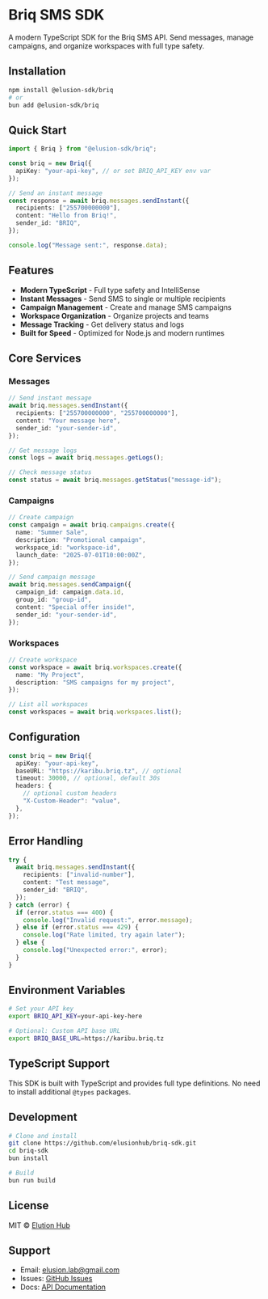 # Briq SMS SDK

A modern TypeScript SDK for the Briq SMS API. Send messages, manage campaigns, and organize workspaces with full type safety.

## Installation

```bash
npm install @elusion-sdk/briq
# or
bun add @elusion-sdk/briq
```

## Quick Start

```typescript
import { Briq } from "@elusion-sdk/briq";

const briq = new Briq({
  apiKey: "your-api-key", // or set BRIQ_API_KEY env var
});

// Send an instant message
const response = await briq.messages.sendInstant({
  recipients: ["255700000000"],
  content: "Hello from Briq!",
  sender_id: "BRIQ",
});

console.log("Message sent:", response.data);
```

## Features

- **Modern TypeScript** - Full type safety and IntelliSense
- **Instant Messages** - Send SMS to single or multiple recipients
- **Campaign Management** - Create and manage SMS campaigns
- **Workspace Organization** - Organize projects and teams
- **Message Tracking** - Get delivery status and logs
- **Built for Speed** - Optimized for Node.js and modern runtimes

## Core Services

### Messages

```typescript
// Send instant message
await briq.messages.sendInstant({
  recipients: ["255700000000", "255700000000"],
  content: "Your message here",
  sender_id: "your-sender-id",
});

// Get message logs
const logs = await briq.messages.getLogs();

// Check message status
const status = await briq.messages.getStatus("message-id");
```

### Campaigns

```typescript
// Create campaign
const campaign = await briq.campaigns.create({
  name: "Summer Sale",
  description: "Promotional campaign",
  workspace_id: "workspace-id",
  launch_date: "2025-07-01T10:00:00Z",
});

// Send campaign message
await briq.messages.sendCampaign({
  campaign_id: campaign.data.id,
  group_id: "group-id",
  content: "Special offer inside!",
  sender_id: "your-sender-id",
});
```

### Workspaces

```typescript
// Create workspace
const workspace = await briq.workspaces.create({
  name: "My Project",
  description: "SMS campaigns for my project",
});

// List all workspaces
const workspaces = await briq.workspaces.list();
```

## Configuration

```typescript
const briq = new Briq({
  apiKey: "your-api-key",
  baseURL: "https://karibu.briq.tz", // optional
  timeout: 30000, // optional, default 30s
  headers: {
    // optional custom headers
    "X-Custom-Header": "value",
  },
});
```

## Error Handling

```typescript
try {
  await briq.messages.sendInstant({
    recipients: ["invalid-number"],
    content: "Test message",
    sender_id: "BRIQ",
  });
} catch (error) {
  if (error.status === 400) {
    console.log("Invalid request:", error.message);
  } else if (error.status === 429) {
    console.log("Rate limited, try again later");
  } else {
    console.log("Unexpected error:", error);
  }
}
```

## Environment Variables

```bash
# Set your API key
export BRIQ_API_KEY=your-api-key-here

# Optional: Custom API base URL
export BRIQ_BASE_URL=https://karibu.briq.tz
```

## TypeScript Support

This SDK is built with TypeScript and provides full type definitions. No need to install additional `@types` packages.

## Development

```bash
# Clone and install
git clone https://github.com/elusionhub/briq-sdk.git
cd briq-sdk
bun install

# Build
bun run build
```

## License

MIT © [Elution Hub](https://github.com/elusionhub)

## Support

- Email: elusion.lab@gmail.com
- Issues: [GitHub Issues](https://github.com/elusionhub/briq-sdk/issues)
- Docs: [API Documentation](https://github.com/elusionhub/briq-sdk#readme)
